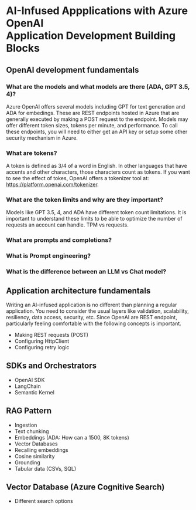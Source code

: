 # AI-Infused Appplications with Azure OpenAI<br/>Application Development Building Blocks


## OpenAI development fundamentals

### What are the models and what models are there (ADA, GPT 3.5, 4)?

Azure OpenAI offers several models including GPT for text generation and ADA for embedings. These are REST endpoints hosted in Azure that are generally executed by making a POST request to the endpoint. Models may offer different token sizes, tokens per minute, and performance. To call these endpoints, you will need to either get an API key or setup some other security mechanism in Azure.

### What are tokens?

A token is defined as 3/4 of a word in English. In other languages that have accents and other characters, those characters count as tokens. If you want to see the effect of tokes, OpenAI offers a tokenizer tool at: https://platform.openai.com/tokenizer.

### What are the token limits and why are they important?

Models like GPT 3.5, 4, and ADA have different token count limitations. It is important to understand these limits to be able to optimize the number of requests an account can handle. TPM vs requests.

### What are prompts and completions?

### What is Prompt engineering?
 
### What is the difference between an LLM vs Chat model?

## Application architecture fundamentals

Writing an AI-infused application is no different than planning a regular application. You need to consider the usual layers like validation, scalability, resiliency, data access, security, etc. Since OpenAI are REST endpoint, particularly feeling comfortable with the following concepts is important.

-	Making REST requests (POST)
-	Configuring HttpClient
-	Configuring retry logic

## SDKs and Orchestrators

-	OpenAI SDK
-	LangChain
- 	Semantic Kernel

## RAG Pattern

- Ingestion
- Text chunking
- Embeddings (ADA: How can a 1500, 8K tokens)
- Vector Databases
- Recalling embeddings
- Cosine similarity
- Grounding
- Tabular data (CSVs, SQL)

## Vector Database (Azure Cognitive Search)

- Different search options
